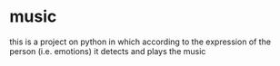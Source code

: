 # music
this is a project on python in which according to the expression of the person (i.e. emotions) it detects and plays the music

